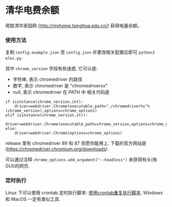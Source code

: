 # 清华电费余额

爬取清华家园网 (http://myhome.tsinghua.edu.cn/) 获得电量余额。

### 使用方法

复制 `config.example.json` 至 `config.json` 并更改相关配置后即可 `python3 elec.py`.

其中 `chrome_version` 字段有些迷惑, 它可以是:
* 字符串, 表示 chromedriver 的路径
* 数字, 表示 chromedriver 是 "chromedriverxx"
* null, 表示 chromedriver 在 PATH 中
相关代码是
```
if isinstance(chrome_version,int):
    driver=webdriver.Chrome(executable_path="./chromedriver%s"%(chrome_version),options=chrome_options)
elif isinstance(chrome_version,str):
    driver=webdriver.Chrome(executable_path=chrome_version,options=chrome_options)
else:
    driver=webdriver.Chrome(options=chrome_options)
```

release 里有 chromedriver 89 和 87 但愿你能用上. 下载的官方网站是 (https://chromedriver.chromium.org/downloads).

可以通过注释 `chrome_options.add_argument("--headless")` 来获得有头(有GUI)的网页.

### 定时执行

Linux 下可以使用 crontab 定时执行脚本: [使用crontab重复执行脚本](https://github.com/WhymustIhaveaname/TsinghuaTunet#%E4%BD%BF%E7%94%A8crontab%E9%87%8D%E5%A4%8D%E6%89%A7%E8%A1%8C%E8%84%9A%E6%9C%AC).
Windows 和 MacOS 一定有类似工具.
